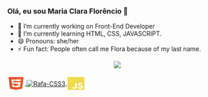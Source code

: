 ### Olá, eu sou Maria Clara Florêncio 👋

- 🔭 I’m currently working on Front-End Developer
- 🌱 I’m currently learning HTML, CSS, JAVASCRIPT.
- 😄 Pronouns: she/her
- ⚡ Fun fact: People often call me Flora because of my last name.

<div align="center">
  <a href="https://github.com/mclaradev">
  <img height="180em" src="https://github-readme-stats.vercel.app/api?username=mclaradev&show_icons=true&theme=dark&include_all_commits=true&count_private=true"/>
</div>
<div style="display: inline_block"><br>
  <img align="center" alt="Rafa-HTML" height="30" width="40" src="https://raw.githubusercontent.com/devicons/devicon/master/icons/html5/html5-original.svg">
  <img align="center" alt="Rafa-CSS3" height="30" width="40" src="https://raw.githubusercontent.com/devicons/devicon/master/icons/css3/css-original.svg">
  <img align="center" alt="Rafa-Js" height="30" width="40" src="https://raw.githubusercontent.com/devicons/devicon/master/icons/javascript/javascript-plain.svg">
</div>
